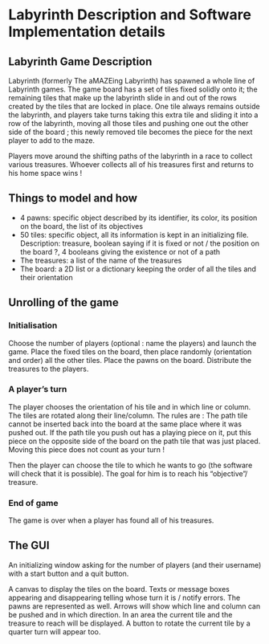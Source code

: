 # Labyrinth Description and Software Implementation details

## Labyrinth Game Description

Labyrinth (formerly The aMAZEing Labyrinth) has spawned a whole line of Labyrinth games. The game board has a set of tiles fixed solidly onto it; the remaining tiles that make up the labyrinth slide in and out of the rows created by the tiles that are locked in place. One tile always remains outside the labyrinth, and players take turns taking this extra tile and sliding it into a row of the labyrinth, moving all those tiles and pushing one out the other side of the board ; this newly removed tile becomes the piece for the next player to add to the maze.

Players move around the shifting paths of the labyrinth in a race to collect various treasures. Whoever collects all of his treasures first and returns to his home space wins !

## Things to model and how

- 4 pawns: specific object described by its identifier, its color, its position on the board, the list of its objectives
- 50 tiles: specific object, all its information is kept in an initializing file. Description: treasure, boolean saying if it is fixed or not / the position on the board ?, 4 booleans giving the existence or not of a path
- The treasures: a list of the name of the treasures
- The board: a 2D list or a dictionary keeping the order of all the tiles and their orientation

## Unrolling of the game

### Initialisation

Choose the number of players (optional : name the players) and launch the game. Place the fixed tiles on the board, then place randomly (orientation and order) all the other tiles. Place the pawns on the board. Distribute the treasures to the players.

### A player’s turn

The player chooses the orientation of his tile and in which line or column. The tiles are rotated along their line/column. The rules are : The path tile cannot be inserted back into the board at the same place where it was pushed out. If the path tile you push out has a playing piece on it, put this piece on the opposite side of the board on the path tile that was just placed. Moving this piece does not count as your turn !

Then the player can choose the tile to which he wants to go (the software will check that it is possible). The goal for him is to reach his “objective”/ treasure.

### End of game

The game is over when a player has found all of his treasures.

## The GUI

An initializing window asking for the number of players (and their username) with a start button and a quit button.

A canvas to display the tiles on the board. Texts or message boxes appearing and disappearing telling whose turn it is / notify errors. The pawns are represented as well. Arrows will show which line and column can be pushed and in which direction. In an area the current tile and the treasure to reach will be displayed. A button to rotate the current tile by a quarter turn will appear too.
